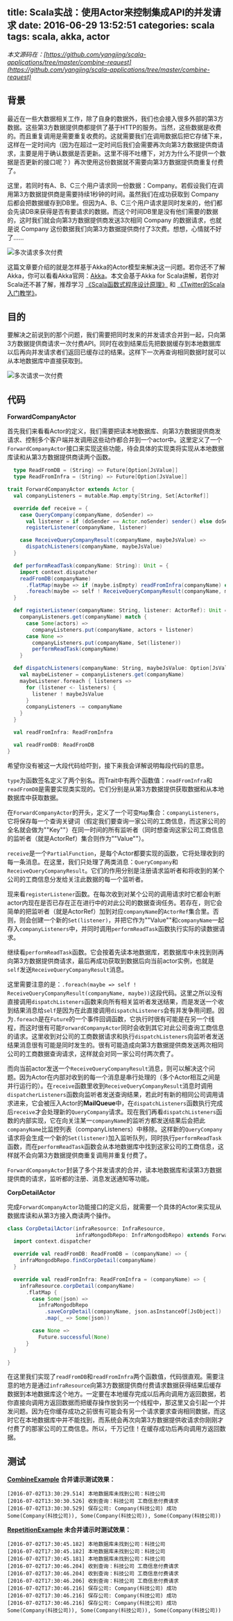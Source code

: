 title: Scala实战：使用Actor来控制集成API的并发请求
date: 2016-06-29 13:52:51
categories: scala
tags: scala, akka, actor
---

*本文源码在：[https://github.com/yangjing/scala-applications/tree/master/combine-request](https://github.com/yangjing/scala-applications/tree/master/combine-request)*

## 背景

最近在一些大数据相关工作，除了自身的数据外，我们也会接入很多外部的第3方数据。这些第3方数据提供商都提供了基于HTTP的服务。当然，这些数据是收费的。而且重复调用是需要重复收费的。这就需要我们在调用数据后把它存储下来，这样在一定时间内（因为在超过一定时间后我们会需要再次向第3方数据提供商请求，主要是用于确认数据是否更新。这里不得不吐槽下，对方为什么不提供一个数据是否更新的接口呢？）再次使用这份数据就不需要向第3方数据提供商重复付费了。

这里，若同时有A、B、C三个用户请求同一份数据：Company。若假设我们在调用第3方数据提供商是需要持续1秒钟的时间。虽然我们在成功获取到 Company 后都会把数据缓存到DB里。但因为A、B、C三个用户请求是同时发来的，他们都会先读DB来获得是否有要请求的数据。而这个时间DB里是没有他们需要的数据的，这时我们就会向第3方数据提供商发送3次相同 Company 的数据请求，也就是说 Company 这份数据我们向第3方数据提供商付了3次费。想想，心情就不好了……

![多次请求多次付费](/img/n2n-pay-request.jpg)

这篇文章要介绍的就是怎样基于Akka的Actor模型来解决这一问题。若你还不了解Akka，你可以看看Akka官网：<a target="_blank" href="http://akka.io">Akka</a>。本文会基于Akka for Scala讲解，若你对Scala还不甚了解，推荐学习 <a target="_blank" href="https://www.coursera.org/learn/progfun1">《Scala函数式程序设计原理》</a> 和 <a target="_blank" href="http://twitter.github.io/scala_school/zh_cn/index.html">《Twitter的Scala入门教学》</a>。

## 目的

要解决之前说到的那个问题，我们需要把同时发来的并发请求合并到一起，只向第3方数据提供商请求一次付费API。同时在收到结果后先把数据缓存到本地数据库以后再向并发请求者们返回已缓存过的结果。这样下一次再查询相同数据时就可以从本地数据库中直接获取到。

![多次请求一次付费](/img/n21-pay-request.jpg)

## 代码

**ForwardCompanyActor**

首先我们来看看Actor的定义，我们需要把读本地数据库、向第3方数据提供商发请求、控制多个客户端并发调用这些动作都合并到一个actor中。这里定义了一个`ForwardCompanyActor`接口来实现这些功能，待会具体的实现类将实现从本地数据库读和从第3方数据提供商读两个函数。

```scala
  type ReadFromDB = (String) => Future[Option[JsValue]]
  type ReadFromInfra = (String) => Future[Option[JsValue]]

trait ForwardCompanyActor extends Actor {
  val companyListeners = mutable.Map.empty[String, Set[ActorRef]]

  override def receive = {
    case QueryCompany(companyName, doSender) =>
      val listener = if (doSender == Actor.noSender) sender() else doSender
      registerListener(companyName, listener)

    case ReceiveQueryCompanyResult(companyName, maybeJsValue) =>
      dispatchListeners(companyName, maybeJsValue)
  }

  def performReadTask(companyName: String): Unit = {
    import context.dispatcher
    readFromDB(companyName)
      .flatMap(maybe => if (maybe.isEmpty) readFromInfra(companyName) else Future.successful(maybe))
      .foreach(maybe => self ! ReceiveQueryCompanyResult(companyName, maybe))
  }

  def registerListener(companyName: String, listener: ActorRef): Unit =
    companyListeners.get(companyName) match {
      case Some(actors) =>
        companyListeners.put(companyName, actors + listener)
      case None =>
        companyListeners.put(companyName, Set(listener))
        performReadTask(companyName)
    }

  def dispatchListeners(companyName: String, maybeJsValue: Option[JsValue]): Unit = {
    val maybeListener = companyListeners.get(companyName)
    maybeListener.foreach { listeners =>
      for (listener <- listeners) {
        listener ! maybeJsValue
      }
      companyListeners -= companyName
    }
  }

  val readFromInfra: ReadFromInfra

  val readFromDB: ReadFromDB
}
```

希望你没有被这一大段代码给吓到，接下来我会详解说明每段代码的意思。

`type`为函数签名定义了两个别名。而Trait中有两个函数值：`readFromInfra`和`readFromDB`是需要实现类实现的。它们分别是从第3方数据提供获取数据和从本地数据库中获取数据。

在`ForwardCompanyActor`的开头，定义了一个可变`Map`集合：`companyListeners`，它将保存每一个查询关键词（假定我们要查询一家公司的工商信息，而这家公司的全名就会做为""Key""）在同一时间的所有监听者（同时想查询这家公司工商信息的监听者（就是ActorRef）集合则作为""Value""）。

`receive`是一个`PartialFunction`，是每个Actor都要实现的函数，它将处理收到的每一条消息。在这里，我们只处理了两类消息：`QueryCompany`和`ReceiveQueryCompanyResult`。它们的作用分别是注册请求监听者和将收到的某个公司的工商信息分发给关注此数据的每一个监听者。

现来看`registerListener`函数。在每次收到对某个公司的调用请求时它都会判断actor内现在是否已存在正在进行中的对此公司的数据查询任务。若存在，则它会简单的把监听者（就是ActorRef）加到对应`companyName`的`ActorRef`集合里。否则，则会创建一个新的`Set(listener)`，并把它作为""Value""和`companyName`一起存入`companyListeners`中，并同时调用`performReadTask`函数执行实际的读数据请求。

继续看`performReadTask`函数。它会按着先读本地数据库，若数据库中未找到则再向第3方数据提供商请求，最后再成功获取到数据后向当前actor实例，也就是`self`发送`ReceiveQueryCompanyResult`消息。

这里需要注意的是：`.foreach(maybe => self ! ReceiveQueryCompanyResult(companyName, maybe))`这段代码。这里之所以没有直接调用`dispatchListeners`函数来向所有相关监听者发送结果，而是发送一个收到结果消息给`self`是因为在此直接调用`dispatchListeners`会有并发争用问题。因为`.foreach`是在`Future`的一个事件回调函数，它执行时很有可能是在另一个线程，而这时很有可能`ForwardCompanyActor`同时会收到其它对此公司查询工商信息的请求。这里收到对公司的工商数据请求和执行`dispatchListeners`向监听者发送结果消息很有可能是同时发生的。很有可能造成向第3方数据提供商发送两次相同公司的工商数据查询请求，这样就会对同一家公司付两次费了。

而向当前actor发送一个`ReceiveQueryCompanyResult`消息，则可以解决这个问题。因为Actor在内部对收到的每一个消息是串行处理的（多个Actor相互之间是并行运行的）。在`receive`函数里收到`ReceiveQueryCompanyResult`消息时调用`dispatcherListeners`函数向监听者发送查询结果，若此时有新的相同公司调用请求进来，它会被压入Actor的**MailQueue**中，在`dispatchListeners`函数执行完成后`receive`才会处理新的`QueryCompany`请求。现在我们再看`dispatchListeners`函数的内部实现，它在向关注某一`companyName`的监听方都发送结果后会把此`companyName`比监控列表（companyListeners）中移除。这样新的`QueryCompany`请求将会生成一个新的`Set(listener)`加入监听队列，同时执行`performReadTask`函数，而在`performReadTask`函数会从本地数据库中找到这家公司的工商信息，这样就不会向第3方数据提供商重复调用并重复付费了。

`ForwardCompanyActor`封装了多个并发请求的合并，读本地数据库和读第3方数据提供商的请求，监听都的注册、消息发送通知等功能。

**CorpDetailActor**

完成`ForwardCompanyActor`功能接口的定义后，就需要一个具体的Actor来实现从数据库读和从第3方接入商读两个操作。

```scala
class CorpDetailActor(infraResource: InfraResource,
                      infraMongodbRepo: InfraMongodbRepo) extends ForwardCompanyActor {
  import context.dispatcher

  override val readFromDB: ReadFromDB = (companyName) => {
    infraMongodbRepo.findCorpDetail(companyName)
  }

  override val readFromInfra: ReadFromInfra = (companyName) => {
    infraResource.corpDetail(companyName)
      .flatMap {
        case Some(json) =>
          infraMongodbRepo
            .saveCorpDetail(companyName, json.asInstanceOf[JsObject])
            .map(_ => Some(json))

        case None =>
          Future.successful(None)
      }
  }

}
```

在这里我们实现了`readFromDB`和`readFromInfra`两个函数值，代码很直观。需要注意的地方是通过`infraResource`向第3方数据提供商付费请求数据获得结果后缓存数据到本地数据库这个地方。一定要在本地缓存完成以后再向调用方返回数据，若你直接向调用方返回数据而把缓存操作放到另一个线程中，那这里又会引起一个并发问题。因为在你缓存成功之前很有可能会有另一个请求要求查询相同数据，而这时它在本地数据库中并不能找到，而系统会再次向第3方数据提供收请求你刚刚才付费了的那家公司的工商信息。所以，千万记住！在缓存成功后再向调用方返回数据。

## 测试

**[CombineExample]() 合并请示测试效果：**

```
[2016-07-02T13:30:29.514] 本地数据库未找到公司：科技公司
[2016-07-02T13:30:30.526] 收到查询：科技公司 工商信息付费请求
[2016-07-02T13:30:30.529] 保存公司: Company(科技公司) 成功
Some(Company(科技公司)), Some(Company(科技公司)), Some(Company(科技公司))
```

**[RepetitionExample]() 未合并请示时测试效果：**

```
[2016-07-02T17:30:45.182] 本地数据库未找到公司：科技公司
[2016-07-02T17:30:45.182] 本地数据库未找到公司：科技公司
[2016-07-02T17:30:45.181] 本地数据库未找到公司：科技公司
[2016-07-02T17:30:46.204] 收到查询：科技公司 工商信息付费请求
[2016-07-02T17:30:46.204] 收到查询：科技公司 工商信息付费请求
[2016-07-02T17:30:46.206] 收到查询：科技公司 工商信息付费请求
[2016-07-02T17:30:46.216] 保存公司: Company(科技公司) 成功
[2016-07-02T17:30:46.216] 保存公司: Company(科技公司) 成功
[2016-07-02T17:30:46.216] 保存公司: Company(科技公司) 成功
Some(Company(科技公司)), Some(Company(科技公司)), Some(Company(科技公司))
```
